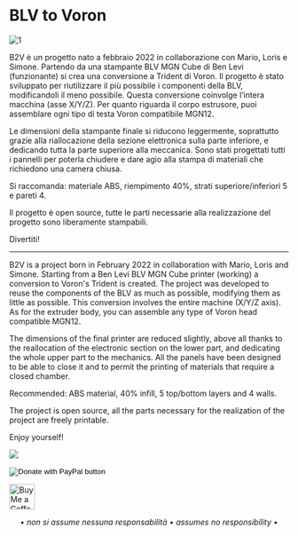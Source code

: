 # BLV to Voron

![1](/Image/Render_B2V.jpg)

B2V è un progetto nato a febbraio 2022 in collaborazione con Mario, Loris e Simone. Partendo da una stampante BLV MGN Cube di Ben Levi (funzionante) si crea una conversione a Trident di Voron. Il progetto è stato sviluppato per riutilizzare il più possibile i componenti della BLV, modificandoli il meno possibile. Questa conversione coinvolge l’intera macchina (asse X/Y/Z). Per quanto riguarda il corpo estrusore, puoi assemblare ogni tipo di testa Voron compatibile MGN12. 

Le dimensioni della stampante finale si riducono leggermente, soprattutto grazie alla riallocazione della sezione elettronica sulla parte inferiore, e dedicando tutta la parte superiore alla meccanica. Sono stati progettati tutti i pannelli per poterla chiudere e dare agio alla stampa di materiali che richiedono una camera chiusa.

Si raccomanda: materiale ABS, riempimento 40%, strati superiore/inferiori 5 e pareti 4. 
 
Il progetto è open source, tutte le parti necessarie alla realizzazione del progetto sono liberamente stampabili.

Divertiti!

---

B2V is a project born in February 2022 in collaboration with Mario, Loris and Simone. Starting from a Ben Levi BLV MGN Cube printer (working) a conversion to Voron's Trident is created. The project was developed to reuse the components of the BLV as much as possible, modifying them as little as possible. This conversion involves the entire machine (X/Y/Z axis). As for the extruder body, you can assemble any type of Voron head compatible MGN12. 

The dimensions of the final printer are reduced slightly, above all thanks to the reallocation of the electronic section on the lower part, and dedicating the whole upper part to the mechanics. All the panels have been designed to be able to close it and to permit the printing of materials that require a closed chamber.

Recommended: ABS material, 40% infill, 5 top/bottom layers and 4 walls.
 
The project is open source, all the parts necessary for the realization of the project are freely printable.

Enjoy yourself!

[![](https://www.paypalobjects.com/en_US/i/btn/btn_donate_LG.gif)](https://www.paypal.com/donate/?business=WEP7ZAT7WRN88&no_recurring=0&currency_code=EUR)

<form action="https://www.paypal.com/donate" method="post" target="_top">
<input type="hidden" name="business" value="WEP7ZAT7WRN88" />
<input type="hidden" name="no_recurring" value="0" />
<input type="hidden" name="currency_code" value="EUR" />
<input type="image" src="https://www.paypalobjects.com/en_US/i/btn/btn_donate_SM.gif" border="0" name="submit" title="PayPal - The safer, easier way to pay online!" alt="Donate with PayPal button" />
<img alt="" border="0" src="https://www.paypal.com/en_IT/i/scr/pixel.gif" width="1" height="1" />
</form>


<a href='https://ko-fi.com/hammered82' target='_blank'><img height='46' style='border:0px;height:46px;' src='https://az743702.vo.msecnd.net/cdn/kofi3.png?v=0' border='0' alt='Buy Me a Coffee at ko-fi.com' /></a> 

<p align="center"><em>• non si assume nessuna responsabilità • assumes no responsibility •</em></p>
